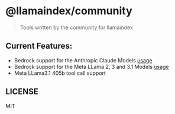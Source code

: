 # @llamaindex/community

> Tools written by the community for llamaindex

## Current Features:

- Bedrock support for the Anthropic Claude Models [usage](https://ts.llamaindex.ai/modules/llms/available_llms/bedrock)
- Bedrock support for the Meta LLama 2, 3 and 3.1 Models [usage](https://ts.llamaindex.ai/modules/llms/available_llms/bedrock)
- Meta LLama3.1 405b tool call support

## LICENSE

MIT
